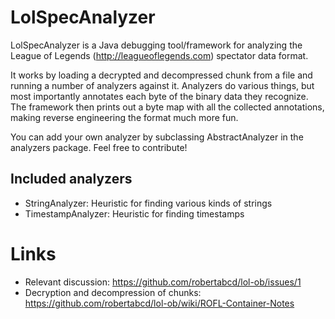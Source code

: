 LolSpecAnalyzer
===============

LolSpecAnalyzer is a Java debugging tool/framework for analyzing the League of Legends (http://leagueoflegends.com) spectator data format.

It works by loading a decrypted and decompressed chunk from a file and running a number of analyzers against it. Analyzers do various things, but most importantly annotates each byte of the binary data they recognize. The framework then prints out a byte map with all the collected annotations, making reverse engineering the format much more fun.

You can add your own analyzer by subclassing AbstractAnalyzer in the analyzers package. Feel free to contribute!

Included analyzers
------

* StringAnalyzer: Heuristic for finding various kinds of strings
* TimestampAnalyzer: Heuristic for finding timestamps

Links
===============

* Relevant discussion: https://github.com/robertabcd/lol-ob/issues/1
* Decryption and decompression of chunks: https://github.com/robertabcd/lol-ob/wiki/ROFL-Container-Notes
